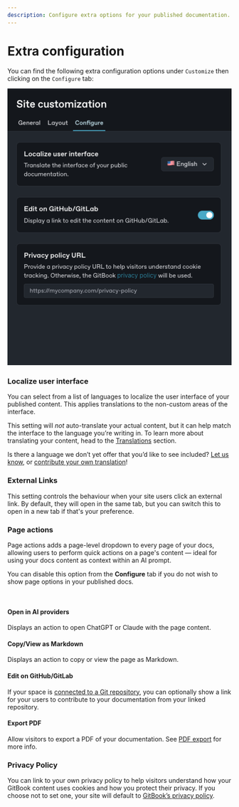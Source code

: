 ```yaml
---
description: Configure extra options for your published documentation.
---
```


# Extra configuration

You can find the following extra configuration options under `Customize` then clicking on the `Configure` tab:

![Site Customization Extra Configuration](../../.gitbook/assets/site-customization-extra-config.png)

### Localize user interface

You can select from a list of languages to localize the user interface of your published content. This applies translations to the non-custom areas of the interface.

This setting will _not_ auto-translate your actual content, but it can help match the interface to the language you’re writing in. To learn more about translating your content, head to the [Translations](../../creating-content/translations.md) section.

Is there a language we don’t yet offer that you’d like to see included? [Let us know](https://github.com/GitbookIO/gitbook/issues), or [contribute your own translation](https://www.gitbook.com/solutions/open-source)!

### External Links

This setting controls the behaviour when your site users click an external link. By default, they will open in the same tab, but you can switch this to open in a new tab if that's your preference.

### Page actions

Page actions adds a page-level dropdown to every page of your docs, allowing users to perform quick actions on a page's content — ideal for using your docs content as context within an AI prompt.&#x20;

You can disable this option from the **Configure** tab if you do not wish to show page options in your published docs.

<figure><img src="../../.gitbook/assets/01_08_2025_page_options.png" alt=""><figcaption></figcaption></figure>

#### Open in AI providers

Displays an action to open ChatGPT or Claude with the page content.

#### Copy/View as Markdown

Displays an action to copy or view the page as Markdown.

#### Edit on GitHub/GitLab

If your space is [connected to a Git repository](../../integrations/git-sync/bi-directional-git-integration.md), you can optionally show a link for your users to contribute to your documentation from your linked repository.

#### Export PDF

Allow visitors to export a PDF of your documentation. See [PDF export](../../collaboration/pdf-export.md) for more info.

### Privacy Policy

You can link to your own privacy policy to help visitors understand how your GitBook content uses cookies and how you protect their privacy. If you choose not to set one, your site will default to [GitBook’s privacy policy](https://gitbook.com/docs/policies/privacy-and-security/statement/cookies).
